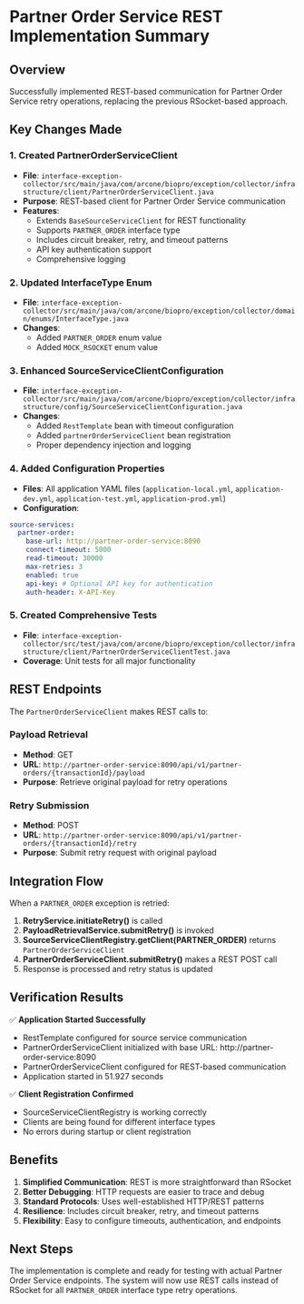 # Partner Order Service REST Implementation Summary

## Overview
Successfully implemented REST-based communication for Partner Order Service retry operations, replacing the previous RSocket-based approach.

## Key Changes Made

### 1. Created PartnerOrderServiceClient
- **File**: `interface-exception-collector/src/main/java/com/arcone/biopro/exception/collector/infrastructure/client/PartnerOrderServiceClient.java`
- **Purpose**: REST-based client for Partner Order Service communication
- **Features**:
  - Extends `BaseSourceServiceClient` for REST functionality
  - Supports `PARTNER_ORDER` interface type
  - Includes circuit breaker, retry, and timeout patterns
  - API key authentication support
  - Comprehensive logging

### 2. Updated InterfaceType Enum
- **File**: `interface-exception-collector/src/main/java/com/arcone/biopro/exception/collector/domain/enums/InterfaceType.java`
- **Changes**:
  - Added `PARTNER_ORDER` enum value
  - Added `MOCK_RSOCKET` enum value

### 3. Enhanced SourceServiceClientConfiguration
- **File**: `interface-exception-collector/src/main/java/com/arcone/biopro/exception/collector/infrastructure/config/SourceServiceClientConfiguration.java`
- **Changes**:
  - Added `RestTemplate` bean with timeout configuration
  - Added `partnerOrderServiceClient` bean registration
  - Proper dependency injection and logging

### 4. Added Configuration Properties
- **Files**: All application YAML files (`application-local.yml`, `application-dev.yml`, `application-test.yml`, `application-prod.yml`)
- **Configuration**:
```yaml
source-services:
  partner-order:
    base-url: http://partner-order-service:8090
    connect-timeout: 5000
    read-timeout: 30000
    max-retries: 3
    enabled: true
    api-key: # Optional API key for authentication
    auth-header: X-API-Key
```

### 5. Created Comprehensive Tests
- **File**: `interface-exception-collector/src/test/java/com/arcone/biopro/exception/collector/infrastructure/client/PartnerOrderServiceClientTest.java`
- **Coverage**: Unit tests for all major functionality

## REST Endpoints

The `PartnerOrderServiceClient` makes REST calls to:

### Payload Retrieval
- **Method**: GET
- **URL**: `http://partner-order-service:8090/api/v1/partner-orders/{transactionId}/payload`
- **Purpose**: Retrieve original payload for retry operations

### Retry Submission
- **Method**: POST
- **URL**: `http://partner-order-service:8090/api/v1/partner-orders/{transactionId}/retry`
- **Purpose**: Submit retry request with original payload

## Integration Flow

When a `PARTNER_ORDER` exception is retried:

1. **RetryService.initiateRetry()** is called
2. **PayloadRetrievalService.submitRetry()** is invoked
3. **SourceServiceClientRegistry.getClient(PARTNER_ORDER)** returns `PartnerOrderServiceClient`
4. **PartnerOrderServiceClient.submitRetry()** makes a REST POST call
5. Response is processed and retry status is updated

## Verification Results

✅ **Application Started Successfully**
- RestTemplate configured for source service communication
- PartnerOrderServiceClient initialized with base URL: http://partner-order-service:8090
- PartnerOrderServiceClient configured for REST-based communication
- Application started in 51.927 seconds

✅ **Client Registration Confirmed**
- SourceServiceClientRegistry is working correctly
- Clients are being found for different interface types
- No errors during startup or client registration

## Benefits

1. **Simplified Communication**: REST is more straightforward than RSocket
2. **Better Debugging**: HTTP requests are easier to trace and debug
3. **Standard Protocols**: Uses well-established HTTP/REST patterns
4. **Resilience**: Includes circuit breaker, retry, and timeout patterns
5. **Flexibility**: Easy to configure timeouts, authentication, and endpoints

## Next Steps

The implementation is complete and ready for testing with actual Partner Order Service endpoints. The system will now use REST calls instead of RSocket for all `PARTNER_ORDER` interface type retry operations.